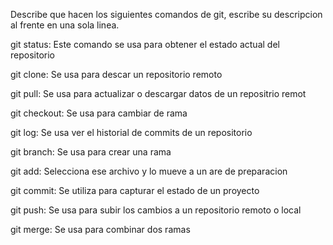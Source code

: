 Describe que hacen los siguientes comandos de git, escribe su descripcion al frente en una sola linea.

git status: Este comando se usa para obtener el estado actual del repositorio

git clone: Se usa para descar un repositorio remoto

git pull: Se usa para actualizar o descargar datos de un repositrio remot

git checkout: Se usa para cambiar de rama 

git log: Se usa ver el historial de commits de un repositorio 

git branch: Se usa para crear una rama

git add: Selecciona ese archivo y lo mueve a un are de preparacion

git commit: Se utiliza para capturar el estado de un proyecto

git push: Se usa para subir los cambios a un repositorio remoto o local

git merge: Se usa para combinar dos ramas

